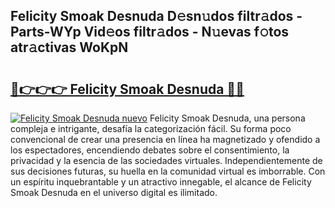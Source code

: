 ## Felicity Smoak Desnuda D𝚎sn𝚞dos filtr𝚊dos - Parts-WYp Vid𝚎os filtr𝚊dos - N𝚞evas f𝚘tos atr𝚊ctivas WoKpN

# <h2><a href="http://mbaq8i.tromn.icu/?c=Felicity+Smoak+Desnuda">🔗👉👉👉 Felicity Smoak Desnuda 🔗🔗</a></h2>

[![Felicity Smoak Desnuda nuevo](https://i.imgur.com/pEAQMta.gif)](http://mbaq8i.tromn.icu/?c=Felicity+Smoak+Desnuda)
Felicity Smoak Desnuda, una persona compleja e intrigante, desafía la categorización fácil. Su forma poco convencional de crear una presencia en línea ha magnetizado y ofendido a los espectadores, encendiendo debates sobre el consentimiento, la privacidad y la esencia de las sociedades virtuales. Independientemente de sus decisiones futuras, su huella en la comunidad virtual es imborrable. Con un espíritu inquebrantable y un atractivo innegable, el alcance de Felicity Smoak Desnuda en el universo digital es ilimitado.
